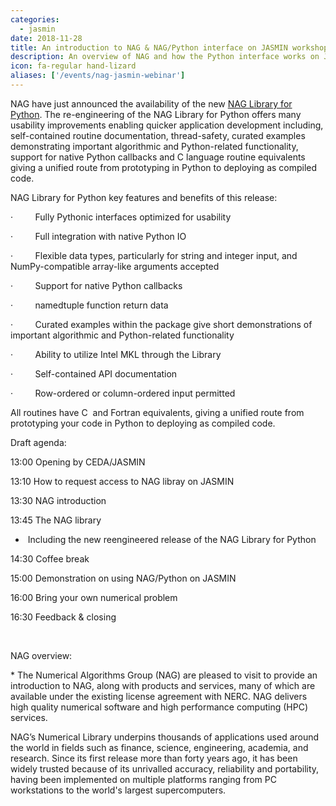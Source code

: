 ```yaml
---
categories:
  - jasmin
date: 2018-11-28
title: An introduction to NAG & NAG/Python interface on JASMIN workshop
description: An overview of NAG and how the Python interface works on JASMIN.
icon: fa-regular hand-lizard
aliases: ['/events/nag-jasmin-webinar']
---
```

<p><span>NAG have just announced the availability of the new<span>&nbsp;</span></span><a href="https://support.nag.com/numeric/py/nagdoc_latest/index.html" target="_blank"><span>NAG Library for Python</span></a><span>. The re-engineering of the NAG Library for Python offers many usability improvements enabling quicker application development including, self-contained routine documentation, thread-safety, curated examples demonstrating important algorithmic and Python-related functionality, support for native Python callbacks and C language routine equivalents giving a unified route from prototyping in Python to deploying as compiled code.  </span></p>
<p><span>NAG Library for Python key features and benefits of this release:</span></p>
<p><span>&middot; &nbsp;&nbsp;&nbsp;&nbsp;&nbsp;&nbsp;&nbsp;&nbsp;Fully Pythonic interfaces optimized for usability</span></p>
<p><span>&middot; &nbsp;&nbsp;&nbsp;&nbsp;&nbsp;&nbsp;&nbsp;&nbsp;Full integration with native Python IO</span></p>
<p><span>&middot; &nbsp;&nbsp;&nbsp;&nbsp;&nbsp;&nbsp;&nbsp;&nbsp;Flexible data types, particularly for string and integer input, and NumPy-compatible array-like arguments accepted</span></p>
<p><span>&middot; &nbsp;&nbsp;&nbsp;&nbsp;&nbsp;&nbsp;&nbsp;&nbsp;Support for native Python callbacks</span></p>
<p><span>&middot; &nbsp;&nbsp;&nbsp;&nbsp;&nbsp;&nbsp;&nbsp;&nbsp;namedtuple function return data</span></p>
<p><span>&middot; &nbsp;&nbsp;&nbsp;&nbsp;&nbsp;&nbsp;&nbsp;&nbsp;Curated examples within the package give short demonstrations of important algorithmic and Python-related functionality</span></p>
<p><span>&middot; &nbsp;&nbsp;&nbsp;&nbsp;&nbsp;&nbsp;&nbsp;&nbsp;Ability to utilize Intel MKL through the Library</span></p>
<p><span>&middot; &nbsp;&nbsp;&nbsp;&nbsp;&nbsp;&nbsp;&nbsp;&nbsp;Self-contained API documentation &nbsp;</span></p>
<p><span>&middot; &nbsp;&nbsp;&nbsp;&nbsp;&nbsp;&nbsp;&nbsp;&nbsp;Row-ordered or column-ordered input permitted</span></p>
<p><span>All routines have C &nbsp;and Fortran equivalents, giving a unified route from prototyping your code in Python to deploying as compiled code.</span></p>
<p></p>
<p><span>Draft agenda:</span></p>
<p><span>13:00 Opening by CEDA/JASMIN</span></p>
<p><span>13:10 How to request access to NAG libray on JASMIN&nbsp;</span></p>
<p><span>13:30 NAG introduction</span></p>
<p><span>13:45 The NAG library</span></p>
<ul>
<li>
<p><span>&nbsp;</span><span>Including the new reengineered release of the NAG Library for Python</span></p>
</li>
</ul>
<p><span>14:30 Coffee break</span></p>
<p><span>15:00 Demonstration on using NAG/Python on JASMIN</span></p>
<p><span>16:00 Bring your own numerical problem</span></p>
<p><span>16:30 Feedback &amp; closing</span></p>
<p><span>&nbsp;</span></p>
<p>NAG overview:</p>
<p><span>* The Numerical Algorithms Group (NAG) are pleased to visit to provide an introduction to NAG, along with products and services, many of which are available under the existing license agreement with NERC. NAG delivers high quality numerical software and high performance computing (HPC) services.</span></p>
<p>NAG&rsquo;s Numerical Library underpins thousands of applications used around the world in fields such as finance, science, engineering, academia, and research. Since its first release more than forty years ago, it has been widely trusted because of its unrivalled accuracy, reliability and portability, having been implemented on multiple platforms ranging from PC workstations to the world's largest supercomputers.</p>

